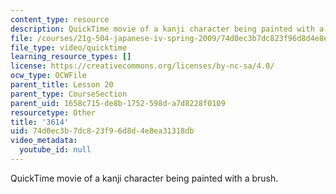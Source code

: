 ```yaml
---
content_type: resource
description: QuickTime movie of a kanji character being painted with a brush.
file: /courses/21g-504-japanese-iv-spring-2009/74d0ec3b7dc823f96d8d4e8ea31318db_3614.mov
file_type: video/quicktime
learning_resource_types: []
license: https://creativecommons.org/licenses/by-nc-sa/4.0/
ocw_type: OCWFile
parent_title: Lesson 20
parent_type: CourseSection
parent_uid: 1658c715-de8b-1752-598d-a7d8228f0109
resourcetype: Other
title: '3614'
uid: 74d0ec3b-7dc8-23f9-6d8d-4e8ea31318db
video_metadata:
  youtube_id: null
---
```

QuickTime movie of a kanji character being painted with a brush.